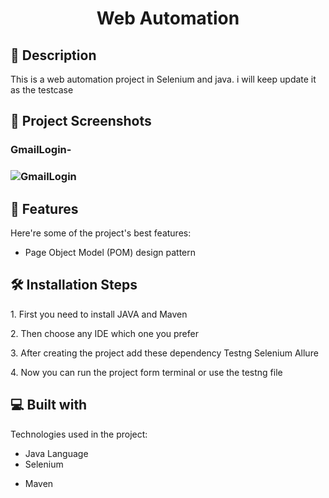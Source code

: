 <h1 id="title" align="center">Web Automation</h1>

 <!--<p align="center"><img src="https://socialify.git.ci/shantokumarsaha123/Web-Automation-Selenium-java/image?forks=1&amp;issues=1&amp;language=1&amp;name=1&amp;owner=1&amp;pulls=1&amp;stargazers=1&amp;theme=Light" alt="project-image"></p> -->


<h2>📝 Description</h2> 
This is a web automation project in Selenium and java. i will keep update it as the testcase</p>

<h2>📸 Project Screenshots</h2>

<h3> GmailLogin- <h3>
 
![GmailLogin](https://github.com/shantokumarsaha123/Selenium-Java-WebAutomation-Testiing/assets/122052172/8518d5e9-9c8e-41b3-8cf2-c02b0285b895)


<h2>🚀 Features</h2>

Here're some of the project's best features:

*   Page Object Model (POM) design pattern

<h2>🛠️ Installation Steps</h2>

<p>1. First you need to install JAVA and Maven</p>

<p>2. Then choose any IDE which one you prefer</p>

<p>3. After creating the project add these dependency Testng Selenium Allure</p>

<p>4. Now you can run the project form terminal or use the testng file</p>

  
  
<h2>💻 Built with</h2>

Technologies used in the project:

*   Java Language
*   Selenium
 <!--*   TestNG-->
*   Maven

 <!--<h1> There is some problem with the site which i take for this project, maybe domain problem. so i am trying to replace this with another site asap </h1> -->
